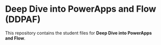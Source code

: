 # Deep Dive into PowerApps and Flow (DDPAF)
This repository contains the student files for **Deep Dive into PowerApps and Flow**.
